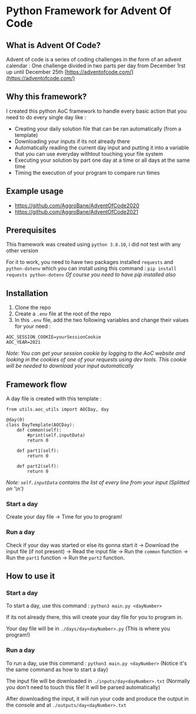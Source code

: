 # Python Framework for Advent Of Code 

## What is Advent Of Code?
Advent of code is a series of coding challenges in the form of an advent calendar : One challenge divided in two parts per day from December 1rst up until December 25th [https://adventofcode.com/](https://adventofcode.com/)

## Why this framework?
I created this python AoC framework to handle every basic action that you need to do every single day like : 

- Creating your daily solution file that can be ran automatically (from a template)
- Downloading your inputs if its not already there
- Automatically reading the current day input and putting it into a variable that you can use everyday withtout touching your file system
- Executing your solution by part one day at a time or all days at the same time
- Timing the execution of your program to compare run times

## Example usage
- https://github.com/AggroBane/AdventOfCode2020
- https://github.com/AggroBane/AdventOfCode2021

## Prerequisites
This framework was created using ```python 3.8.10```, i did not test with any other version

For it to work, you need to have two packages installed ```requests``` and ```python-dotenv``` which you can install using this command : 
```pip install requests python-dotenv```
*Of course you need to have pip installed also*

## Installation
1. Clone the repo
2. Create a ```.env``` file at the root of the repo
3. In this ```.env``` file, add the two following variables and change their values for your need :
```
AOC_SESSION_COOKIE=yourSessionCookie
AOC_YEAR=2021
```
*Note: You can get your session cookie by logging to the AoC website and looking in the cookies of one of your requests using dev tools. This cookie will be needed to download your input automatically*

## Framework flow
A day file is created with this template :
```
from utils.aoc_utils import AOCDay, day

@day(0)
class DayTemplate(AOCDay):
    def common(self):
        #print(self.inputData)
        return 0

    def part1(self):
        return 0
    
    def part2(self):
        return 0
```
*Note: ```self.inputData``` contains the list of every line from your input (Splitted on '\n')*

### Start a day 
Create your day file -> Time for you to program!

### Run a day
Check if your day was started or else its gonna start it -> Download the input file (if not present) -> Read the input file -> Run the ```common``` function -> Run the ```part1``` function -> Run the ```part2``` function.

## How to use it
### Start a day
To start a day, use this command : ```python3 main.py <dayNumber>```


If its not already there, this will create your day file for you to program in.


Your day file will be in ```./days/day<dayNumber>.py``` (This is where you program!)

### Run a day
To run a day, use this command : ```python3 main.py <dayNumber>``` (Notice it's the same command as how to start a day)


The input file will be downloaded in ```./inputs/day<dayNumber>.txt``` (Normally you don't need to touch this file! It will be parsed automatically)


After downloading the input, it will run your code and produce the output in the console and at ```./outputs/day<dayNumber>.txt```
